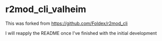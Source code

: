 # r2mod_cli_valheim

This was forked from https://github.com/Foldex/r2mod_cli

I will reapply the README once I've finished with the initial development


